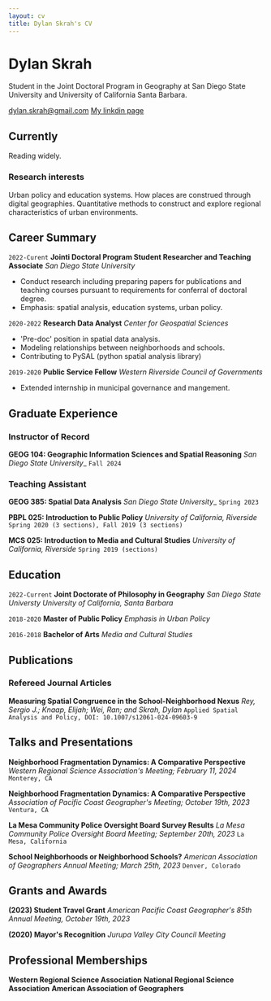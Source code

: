```yaml
---
layout: cv
title: Dylan Skrah's CV
---
```

# Dylan Skrah
Student in the Joint Doctoral Program in Geography at San Diego State
University and University of California Santa Barbara.

<div id="webaddress">
<a href="dylan.skrah@gmail.com">dylan.skrah@gmail.com</a>
<a href="https://www.linkedin.com/in/dylanskrah/">My linkdin page</a>
</div>

## Currently

Reading widely.

### Research interests

Urban policy and education systems. How places are construed through
digital geographies. Quantitative methods to construct and explore
regional characteristics of urban environments.

## Career Summary

`2022-Curent`
__Jointi Doctoral Program Student Researcher and Teaching Associate__
_San Diego State University_

- Conduct research including preparing papers for publications and
  teaching courses pursuant to requirements for conferral of doctoral
  degree.
- Emphasis: spatial analysis, education systems, urban policy.

`2020-2022`
__Research Data Analyst__
_Center for Geospatial Sciences_

- 'Pre-doc' position in spatial data analysis.
- Modeling relationships between neighborhoods and schools.
- Contributing to PySAL (python spatial analysis library)

`2019-2020`
__Public Service Fellow__
_Western Riverside Council of Governments_
- Extended internship in municipal governance and mangement.

## Graduate Experience
### Instructor of Record
__GEOG 104: Geographic Information Sciences and Spatial Reasoning__
_San Diego State University__
`Fall 2024`

### Teaching Assistant
__GEOG 385: Spatial Data Analysis__
_San Diego State University__
`Spring 2023`

__PBPL 025: Introduction to Public Policy__
_University of California, Riverside_
`Spring 2020 (3 sections), Fall 2019 (3 sections)`

__MCS 025: Introduction to Media and Cultural Studies__
_University of California, Riverside_
`Spring 2019 (sections)`

## Education

`2022-Current`
__Joint Doctorate of Philosophy in Geography__
_San Diego State Universty_
_University of California, Santa Barbara_ 

`2018-2020`
__Master of Public Policy__
_Emphasis in Urban Policy_


`2016-2018`
__Bachelor of Arts__
_Media and Cultural Studies_

## Publications

### Refereed Journal Articles

<!-- A list is also available [online](http://scholar.google.co.uk/citations?user=LTOTl0YAAAAJ) -->
__Measuring Spatial Congruence in the School-Neighborhood Nexus__
_Rey, Sergio J.; Knaap, Elijah; Wei, Ran; and Skrah, Dylan_ 
`Applied Spatial Analysis and Policy, DOI: 10.1007/s12061-024-09603-9`

<!--
__()Neighborhood Fragmentation Dynamics: A Comparative Perspective__
_Skrah, Dylan; and Rey, Sergio J._ 
`publication + DOI here`
-->

<!--
__()dist-opt__
_Skrah, Dylan; Murray, Alan T.; and Rey, Sergio J._ 
`publication + DOI here`
-->

## Talks and Presentations
<!--

__dist-opt__
_Natinal Association of Regional Science Conference; November 13, 2024_
`New Orleans, LA`
-->
__Neighborhood Fragmentation Dynamics: A Comparative Perspective__
_Western Regional Science Association's Meeting; February 11, 2024_
`Monterey, CA`

__Neighborhood Fragmentation Dynamics: A Comparative Perspective__
_Association of Pacific Coast Geographer's Meeting; October 19th, 2023_
`Ventura, CA`

__La Mesa Community Police Oversight Board Survey Results__
_La Mesa Community Police Oversight Board Meeting; September 20th, 2023_
`La Mesa, California`

__School Neighborhoods or Neighborhood Schools?__
_American Association of Geographers Annual Meeting; March 25th, 2023_
`Denver, Colorado`

## Grants and Awards
__(2023) Student Travel Grant__
_American Pacific Coast Geographer's 85th Annual Meeting, October 19th, 2023_

__(2020) Mayor's Recognition__
_Jurupa Valley City Council Meeting_

## Professional Memberships
__Western Regional Science Association__
__National Regional Science Association__
__American Association of Geographers__
<!-- ### Footer Last updated: Oct 23 -->


